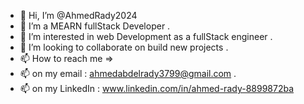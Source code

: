 - 👋 Hi, I’m @AhmedRady2024
- 👀 I’m a MEARN fullStack Developer .
- 🌱 I’m interested in web Development as a fullStack engineer .
- 💞️ I’m looking to collaborate on build new projects .
- 📫 How to reach me =>
- 📫 on my email : ahmedabdelrady3799@gmail.com .
- 📫 on my LinkedIn  : www.linkedin.com/in/ahmed-rady-8899872ba

<!---
AhmedRady2024/AhmedRady2024 is a ✨ special ✨ repository because its `README.md` (this file) appears on your GitHub profile.
You can click the Preview link to take a look at your changes.
--->
